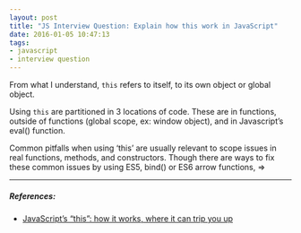 ```yaml
---
layout: post
title: "JS Interview Question: Explain how this work in JavaScript"
date: 2016-01-05 10:47:13
tags:
- javascript
- interview question
---
```


From what I understand, `this` refers to itself, to its own object or global object.

Using `this` are partitioned in 3 locations of code. These are in functions, outside of functions (global scope, ex: window object), and in Javascript’s eval() function.

Common pitfalls when using ‘this’ are usually relevant to scope issues in real functions, methods, and constructors. Though there are ways to fix these common issues by using ES5, bind() or ES6 arrow functions, =>

-----

##### **References:**

- [JavaScript’s “this”: how it works, where it can trip you up](http://www.2ality.com/2014/05/this.html)
